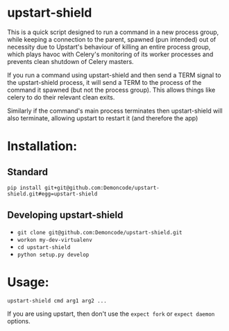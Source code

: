 # upstart-shield

This is a quick script designed to run a command in a new process group, while
keeping a connection to the parent, spawned (pun intended) out of necessity
due to Upstart's behaviour of killing an entire process group, which plays
havoc with Celery's monitoring of its worker processes and prevents clean
shutdown of Celery masters.

If you run a command using upstart-shield and then send a TERM signal to the
upstart-shield process, it will send a TERM to the process of the command it
spawned (but not the process group). This allows things like celery to do their
relevant clean exits.

Similarly if the command's main process terminates then upstart-shield will
also terminate, allowing upstart to restart it (and therefore the app)


# Installation:

## Standard
`pip install git+git@github.com:Demoncode/upstart-shield.git#egg=upstart-shield`


## Developing upstart-shield

* `git clone git@github.com:Demoncode/upstart-shield.git`
* `workon my-dev-virtualenv`
* `cd upstart-shield`
* `python setup.py develop`


# Usage:

`upstart-shield cmd arg1 arg2 ...`

If you are using upstart, then don't use the `expect fork` or `expect daemon` options.
